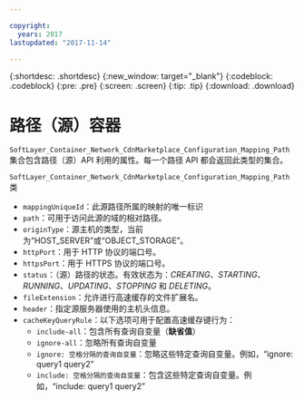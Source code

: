 ```yaml
---

copyright:
  years: 2017
lastupdated: "2017-11-14"

---
```


{:shortdesc: .shortdesc}
{:new_window: target="_blank"}
{:codeblock: .codeblock}
{:pre: .pre}
{:screen: .screen}
{:tip: .tip}
{:download: .download}  

# 路径（源）容器
`SoftLayer_Container_Network_CdnMarketplace_Configuration_Mapping_Path` 集合包含路径（源）API 利用的属性。每一个路径 API 都会返回此类型的集合。

`SoftLayer_Container_Network_CdnMarketplace_Configuration_Mapping_Path` 类  

* `mappingUniqueId`：此源路径所属的映射的唯一标识  
* `path`：可用于访问此源的域的相对路径。  
* `originType`：源主机的类型，当前为“HOST\_SERVER”或“OBJECT\_STORAGE”。  
* `httpPort`：用于 HTTP 协议的端口号。  
* `httpsPort`：用于 HTTPS 协议的端口号。  
* `status`：（源）路径的状态。有效状态为：_CREATING_、_STARTING_、_RUNNING_、_UPDATING_、_STOPPING_ 和 _DELETING_。
* `fileExtension`：允许进行高速缓存的文件扩展名。  
* `header`：指定源服务器使用的主机头信息。
* `cacheKeyQueryRule`：以下选项可用于配置高速缓存键行为：
  * `include-all`：包含所有查询自变量（**缺省值**）
  * `ignore-all`：忽略所有查询自变量
  * `ignore: 空格分隔的查询自变量`：忽略这些特定查询自变量。例如，“ignore: query1 query2”
  * `include: 空格分隔的查询自变量`：包含这些特定查询自变量。例如，“include: query1 query2”
